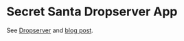 # Secret Santa Dropserver App

See [Dropserver](https://dropserver.org) and [blog post](https://olivierforget.net/blog/2022/secret-santa-dropserver-app/).
